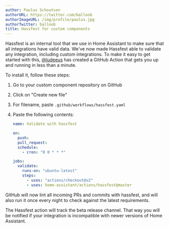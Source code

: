```yaml
---
author: Paulus Schoutsen
authorURL: https://twitter.com/balloob
authorImageURL: /img/profile/paulus.jpg
authorTwitter: balloob
title: Hassfest for custom components
---
```


Hassfest is an internal tool that we use in Home Assistant to make sure that all integrations have valid data. We've now made Hassfest able to validate any integration, including custom integrations. To make it easy to get started with this, [@ludeeus](https://www.github.com/ludeeus) has created a GitHub Action that gets you up and running in less than a minute.

To install it, follow these steps:

1. Go to your custom component repository on GitHub
2. Click on "Create new file"
3. For filename, paste `.github/workflows/hassfest.yaml`
4. Paste the following contents:

   ```yaml
   name: Validate with hassfest

   on:
     push:
     pull_request:
     schedule:
       - cron: "0 0 * * *"

   jobs:
     validate:
       runs-on: "ubuntu-latest"
       steps:
         - uses: "actions/checkout@v2"
         - uses: home-assistant/actions/hassfest@master
   ```

GitHub will now lint all incoming PRs and commits with hassfest, and will also run it once every night to check against the latest requirements.

The Hassfest action will track the beta release channel. That way you will be notified if your integration is incompatible with newer versions of Home Assistant.
